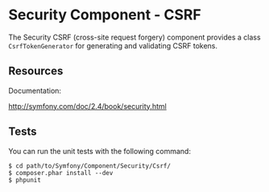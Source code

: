 Security Component - CSRF
=========================

The Security CSRF (cross-site request forgery) component provides a class
`CsrfTokenGenerator` for generating and validating CSRF tokens.

Resources
---------

Documentation:

http://symfony.com/doc/2.4/book/security.html

Tests
-----

You can run the unit tests with the following command:

    $ cd path/to/Symfony/Component/Security/Csrf/
    $ composer.phar install --dev
    $ phpunit
